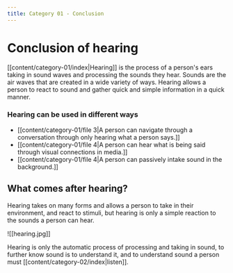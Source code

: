 ```yaml
---
title: Category 01 - Conclusion
---
```

# Conclusion of hearing

[[content/category-01/index|Hearing]] is the process of a person's ears taking in sound waves and processing the sounds they hear. Sounds are the air waves that are created in a wide variety of ways. 
Hearing allows a person to react to sound and gather quick and simple information in a quick manner. 

### Hearing can be used in different ways

- [[content/category-01/file 3|A person can navigate through a conversation through only hearing what a person says.]]
- [[content/category-01/file 4|A person can hear what is being said through visual connections in media.]]
- [[content/category-01/file 4|A person can passively intake sound in the background.]]

## What comes after hearing?

 Hearing takes on many forms and allows a person to take in their environment, and react to stimuli, but hearing is only a simple reaction to the sounds a person can hear.

![[hearing.jpg]]

Hearing is only the automatic process of processing and taking in sound, to further know sound is to understand it, and to understand sound a person must [[content/category-02/index|listen]].